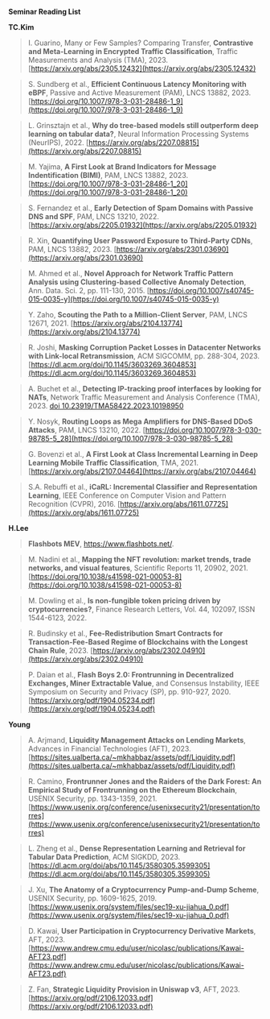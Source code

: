 **Seminar Reading List**

**TC.Kim**

>I. Guarino, Many or Few Samples? Comparing Transfer, __Contrastive and Meta-Learning in Encrypted Traffic Classification__, Traffic Measurements and Analysis (TMA), 2023. [https://arxiv.org/abs/2305.12432](https://arxiv.org/abs/2305.12432)

>S. Sundberg et al., __Efficient Continuous Latency Monitoring with eBPF__, Passive and Active Measurement (PAM), LNCS 13882, 2023. [https://doi.org/10.1007/978-3-031-28486-1_9](https://doi.org/10.1007/978-3-031-28486-1_9)

> L. Grinsztajn et al., __Why do tree-based models still outperform deep learning on tabular data?__, Neural Information Processing Systems (NeurIPS), 2022. [https://arxiv.org/abs/2207.08815](https://arxiv.org/abs/2207.08815)

>M. Yajima, __A First Look at Brand Indicators for Message Indentification (BIMI)__, PAM, LNCS 13882, 2023. [https://doi.org/10.1007/978-3-031-28486-1_20](https://doi.org/10.1007/978-3-031-28486-1_20)

>S. Fernandez et al., __Early Detection of Spam Domains with Passive DNS and SPF__, PAM, LNCS 13210, 2022. [https://arxiv.org/abs/2205.01932](https://arxiv.org/abs/2205.01932)

>R. Xin, __Quantifying User Password Exposure to Third-Party CDNs__, PAM, LNCS 13882, 2023. [https://arxiv.org/abs/2301.03690](https://arxiv.org/abs/2301.03690)

>M. Ahmed et al., __Novel Approach for Network Traffic Pattern Analysis using Clustering-based Collective Anomaly Detection__, Ann. Data. Sci. 2, pp. 111-130, 2015. [https://doi.org/10.1007/s40745-015-0035-y](https://doi.org/10.1007/s40745-015-0035-y)

>Y. Zaho, __Scouting the Path to a Million-Client Server__, PAM, LNCS 12671, 2021. [https://arxiv.org/abs/2104.13774](https://arxiv.org/abs/2104.13774)

>R. Joshi, __Masking Corruption Packet Losses in Datacenter Networks with Link-local Retransmission__, ACM SIGCOMM, pp. 288-304, 2023. [https://dl.acm.org/doi/10.1145/3603269.3604853](https://dl.acm.org/doi/10.1145/3603269.3604853) 

>A. Buchet et al., __Detecting IP-tracking proof interfaces by looking for NATs__, Network Traffic Measurement and Analysis Conference (TMA), 2023. [doi 10.23919/TMA58422.2023.10198950](https://ieeexplore.ieee.org/document/10198950)

>Y. Nosyk, __Routing Loops as Mega Amplifiers for DNS-Based DDoS Attacks__, PAM, LNCS 13210, 2022. [https://doi.org/10.1007/978-3-030-98785-5_28](https://doi.org/10.1007/978-3-030-98785-5_28)

>G. Bovenzi et al., __A First Look at Class Incremental Learning in Deep Learning Mobile Traffic Classification__, TMA, 2021. [https://arxiv.org/abs/2107.04464](https://arxiv.org/abs/2107.04464)

>S.A. Rebuffi et al., __iCaRL: Incremental Classifier and Representation Learning__, IEEE Conference on Computer Vision and Pattern Recognition (CVPR), 2016. [https://arxiv.org/abs/1611.07725](https://arxiv.org/abs/1611.07725)

**H.Lee**

>__Flashbots MEV__, https://www.flashbots.net/.

>M. Nadini et al., __Mapping the NFT revolution: market trends, trade networks, and visual features__, Scientific Reports 11, 20902, 2021. [https://doi.org/10.1038/s41598-021-00053-8](https://doi.org/10.1038/s41598-021-00053-8)

>M. Dowling et al., __Is non-fungible token pricing driven by cryptocurrencies?__, Finance Research Letters, Vol. 44, 102097, ISSN 1544-6123, 2022. [](https://doi.org/10.1016/j.frl.2021.102097)

>R. Budinsky et al., __Fee-Redistribution Smart Contracts for Transaction-Fee-Based Regime of Blockchains with the Longest Chain Rule__, 2023. [https://arxiv.org/abs/2302.04910](https://arxiv.org/abs/2302.04910)

>P. Daian et al., __Flash Boys 2.0: Frontrunning in Decentralized Exchanges, Miner Extractable Value__, and Consensus Instability, IEEE Symposium on Security and Privacy (SP), pp. 910-927, 2020. [https://arxiv.org/pdf/1904.05234.pdf](https://arxiv.org/pdf/1904.05234.pdf)


**Young**

> A. Arjmand, __Liquidity Management Attacks on Lending Markets__, Advances in Financial Technologies (AFT), 2023. [https://sites.ualberta.ca/~mkhabbaz/assets/pdf/Liquidity.pdf](https://sites.ualberta.ca/~mkhabbaz/assets/pdf/Liquidity.pdf)

> R. Camino, __Frontrunner Jones and the Raiders of the Dark Forest: An Empirical Study of Frontrunning on the Ethereum Blockchain__, USENIX Security, pp. 1343-1359, 2021. [https://www.usenix.org/conference/usenixsecurity21/presentation/torres](https://www.usenix.org/conference/usenixsecurity21/presentation/torres)

>L. Zheng et al., __Dense Representation Learning and Retrieval for Tabular Data Prediction__, ACM SIGKDD, 2023. [https://dl.acm.org/doi/abs/10.1145/3580305.3599305](https://dl.acm.org/doi/abs/10.1145/3580305.3599305)

>J. Xu, __The Anatomy of a Cryptocurrency Pump-and-Dump Scheme__, USENIX Security, pp. 1609-1625, 2019. [https://www.usenix.org/system/files/sec19-xu-jiahua_0.pdf](https://www.usenix.org/system/files/sec19-xu-jiahua_0.pdf)

>D. Kawai, __User Participation in Cryptocurrency Derivative Markets__, AFT, 2023. [https://www.andrew.cmu.edu/user/nicolasc/publications/Kawai-AFT23.pdf](https://www.andrew.cmu.edu/user/nicolasc/publications/Kawai-AFT23.pdf)

>Z. Fan, __Strategic Liquidity Provision in Uniswap v3__, AFT, 2023. [https://arxiv.org/pdf/2106.12033.pdf](https://arxiv.org/pdf/2106.12033.pdf)
